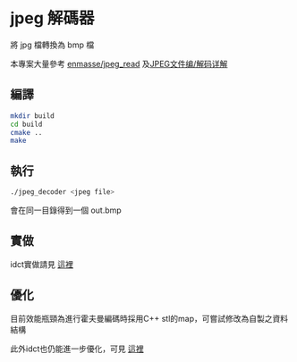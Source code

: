 # jpeg 解碼器

將 jpg 檔轉換為 bmp 檔

本專案大量參考 [enmasse/jpeg_read](https://github.com/enmasse/jpeg_read)
及[JPEG文件编/解码详解](http://blog.csdn.net/lpt19832003/article/details/1713718)

## 編譯

``` sh
mkdir build
cd build
cmake ..
make
```

## 執行

``` sh
./jpeg_decoder <jpeg file>
```
會在同一目錄得到一個 out.bmp

## 實做
idct實做請見 [這裡](https://hackmd.io/MYZhDYE4HZgRgLQCNoBNEBYBm4CmCBDLJfDXABgFYAOayjVSkYIA)

## 優化
目前效能瓶頸為進行霍夫曼編碼時採用C++ stl的map，可嘗試修改為自製之資料結構

此外idct也仍能進一步優化，可見 [這裡](http://blog.sina.com.cn/s/blog_4e19c4c80100gjbf.html)
